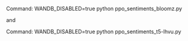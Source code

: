 Command: WANDB_DISABLED=true python ppo_sentiments_bloomz.py

and

Command: WANDB_DISABLED=true python ppo_sentiments_t5-lhvu.py
